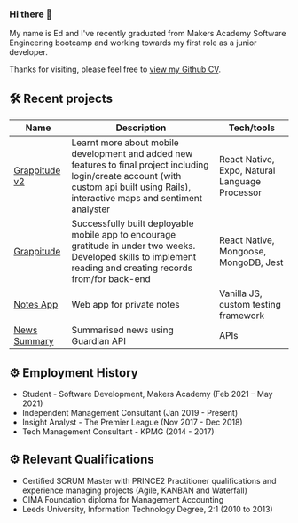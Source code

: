 ### Hi there 👋

My name is Ed and I've recently graduated from Makers Academy Software Engineering bootcamp and working towards my first role as a junior developer.

Thanks for visiting, please feel free to [view my Github CV](https://github.com/eds-101/CV).

## 🛠 Recent projects

| Name                         | Description                           | Tech/tools   
| ---------------------------- | ------------------------------------- | --------------------------------------
| [Grappitude v2](https://github.com/eds-101/Grappitude) | Learnt more about mobile development and added new features to final project including login/create account (with custom api built using Rails), interactive maps and sentiment analyster    | React Native, Expo, Natural Language Processor
| [Grappitude](https://github.com/kasey-purvor/Grappitude) | Successfully built deployable mobile app to encourage gratitude in under two weeks. Developed skills to implement reading and creating records from/for back-end  | React Native, Mongoose, MongoDB, Jest
| [Notes App](https://github.com/charlierdm/noteApp) | Web app for private notes             | Vanilla JS, custom testing framework
| [News Summary](https://github.com/eds-101/news-summary-challenge) | Summarised news using Guardian API    | APIs


## ⚙️ Employment History

- Student - Software Development, Makers Academy (Feb 2021 – May 2021)
- Independent Management Consultant (Jan 2019 - Present)
- Insight Analyst - The Premier League (Nov 2017 - Dec 2018)
- Tech Management Consultant - KPMG (2014 - 2017)

## ⚙️ Relevant Qualifications

- Certified SCRUM Master with PRINCE2 Practitioner qualifications and experience managing projects (Agile, KANBAN and Waterfall)
- CIMA Foundation diploma for Management Accounting
- Leeds University, Information Technology Degree, 2:1 (2010 to 2013)
